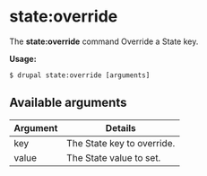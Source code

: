 # state:override
The **state:override** command Override a State key.

**Usage:**
```
$ drupal state:override [arguments] 
```

## Available arguments
Argument | Details
---------|-------------
key | The State key to override.
value | The State value to set.
